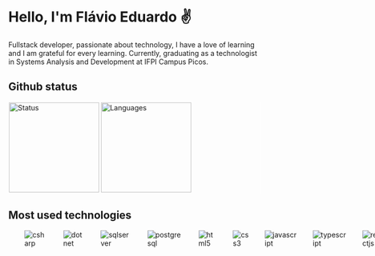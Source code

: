 # Hello, I'm Flávio Eduardo ✌

Fullstack developer, passionate about technology, I have a love of learning and I am grateful for every learning. Currently, graduating as a technologist in Systems Analysis and Development at IFPI Campus Picos.

## Github status


<div style="border:1px solid #fff;">
  <img height="180em" src="https://github-readme-stats.vercel.app/api?username=flavioedu-dev&show_icons=true&theme=radical" alt="Status"/>
  
  <img height="180em"  src="https://github-readme-stats.vercel.app/api/top-langs/?username=flavioedu-dev&layout=compact&theme=radical" alt="Languages"/>
</div>

## Most used technologies

<div style="display: flex; gap: 2rem;"><br>

<img  src="https://img.shields.io/badge/c%23-%23239120.svg?style=for-the-badge&logo=c-sharp&logoColor=white" alt="csharp " />
<img  src="https://img.shields.io/badge/.NET-5C2D91?style=for-the-badge&logo=.net&logoColor=white" alt="dotnet" />
<img  src="https://img.shields.io/badge/Microsoft_SQL_Server-34495e?style=for-the-badge&logo=microsoft-sql-server&logoColor=white" alt="sqlserver" />
<img  src="https://img.shields.io/badge/PostgreSQL-316192?style=for-the-badge&logo=postgresql&logoColor=white" alt="postgresql" />
<img  src="https://img.shields.io/badge/HTML5-E34F26?style=for-the-badge&logo=html5&logoColor=white" alt="html5" />
<img  src="https://img.shields.io/badge/CSS3-1572B6?style=for-the-badge&logo=css3&logoColor=white" alt="css3" />
<img  src="https://img.shields.io/badge/JavaScript-F7DF1E?style=for-the-badge&logo=javascript&logoColor=black" alt="javascript" />
<img  src="https://img.shields.io/badge/TypeScript-007ACC?style=for-the-badge&logo=typescript&logoColor=white" alt="typescript" />
<img  src="https://img.shields.io/badge/React-20232A?style=for-the-badge&logo=react&logoColor=61DAFB" alt="reactjs" />
<img  src="https://img.shields.io/badge/Node.js-43853D?style=for-the-badge&logo=node.js&logoColor=white" alt="nodejs" />
<img  src="https://img.shields.io/badge/GIT-E44C30?style=for-the-badge&logo=git&logoColor=white" alt="git" />

</div><br>
